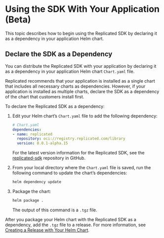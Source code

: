 # Using the SDK With Your Application (Beta)

This topic describes how to begin using the Replicated SDK by declaring it as a dependency in your application Helm chart. 

## Declare the SDK as a Dependency

You can distribute the Replicated SDK with your application by declaring it as a dependency in your application Helm chart `Chart.yaml` file.

Replicated recommends that your application is installed as a single chart that includes all necessary charts as dependencies. However, if your application is installed as multiple charts, declare the SDK as a dependency of the chart that customers install first.

To declare the Replicated SDK as a dependency:

1. Edit your Helm chart’s `Chart.yaml` file to add the following dependency:

   ```yaml
   # Chart.yaml
   dependencies:
   - name: replicated
     repository: oci://registry.replicated.com/library
     version: 0.0.1-alpha.15
   ```
   For the latest version information for the Replicated SDK, see the [replicated-sdk](https://github.com/replicatedhq/replicated-sdk/tags) repository in GitHub.

1. From your local directory where the `Chart.yaml` file is saved, run the following command to update the chart’s dependencies:

   ```bash
   helm dependency update
   ```

1. Package the chart:

   ```bash
   helm package .
   ```

   The output of this command is a `.tgz` file.

After you package your Helm chart with the Replicated SDK as a dependency, add the `.tgz` file to a release. For more information, see [Creating a Release with Your Helm Chart](helm-install-release).